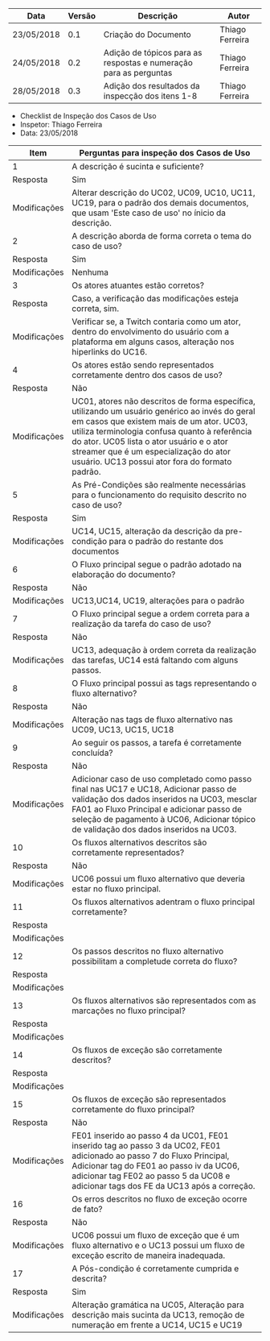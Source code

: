 |Data|Versão|Descrição|Autor|
|----|------|---------|-----|
|23/05/2018|0.1|Criação do Documento|Thiago Ferreira|
|24/05/2018|0.2|Adição de tópicos para as respostas e numeração para as perguntas|Thiago Ferreira|
|28/05/2018|0.3|Adição dos resultados da inspecção dos itens 1-8|Thiago Ferreira|

* Checklist de Inspeção dos Casos de Uso
* Inspetor: Thiago Ferreira
* Data: 23/05/2018

|Item|Perguntas para inspeção dos Casos de Uso|
|------|-------|
|1|A descrição é sucinta e suficiente?|
Resposta|Sim|
Modificações|Alterar descrição do UC02, UC09, UC10, UC11, UC19, para o padrão dos demais documentos, que usam 'Este caso de uso' no ínicio da descrição.|
|2|A descrição aborda de forma correta o tema do caso de uso?|
Resposta|Sim|
Modificações|Nenhuma|
|3|Os atores atuantes estão corretos?|
Resposta|Caso, a verificação das modificações esteja correta, sim.|
Modificações|Verificar se, a Twitch contaria como um ator, dentro do envolvimento do usuário com a plataforma em alguns casos, alteração nos hiperlinks do UC16.|
|4|Os atores estão sendo representados corretamente dentro dos casos de uso?|
Resposta|Não|
Modificações|UC01, atores não descritos de forma específica, utilizando um usuário genérico ao invés do geral em casos que existem mais de um ator. UC03, utiliza terminologia confusa quanto à referência do ator. UC05 lista o ator usuário e o ator streamer que é um especialização do ator usuário. UC13 possui ator fora do formato padrão.|
|5|As Pré-Condições são realmente necessárias para o funcionamento do requisito descrito no caso de uso?|
Resposta|Sim|
Modificações|UC14, UC15, alteração da descrição da pre-condição para o padrão do restante dos documentos|
|6|O Fluxo principal segue o padrão adotado na elaboração do documento?|
Resposta|Não|
Modificações|UC13,UC14, UC19, alterações para o padrão|
|7|O Fluxo principal segue a ordem correta para a realização da tarefa do caso de uso?|
Resposta|Não|
Modificações|UC13, adequação à ordem correta da realização das tarefas, UC14 está faltando com alguns passos.|
|8|O Fluxo principal possui as tags representando o fluxo alternativo?|
Resposta|Não|
Modificações|Alteração nas tags de fluxo alternativo nas UC09, UC13, UC15, UC18|
|9|Ao seguir os passos, a tarefa é corretamente concluída?|
Resposta|Não|
Modificações|Adicionar caso de uso completado como passo final nas UC17 e UC18, Adicionar passo de validação dos dados inseridos na UC03, mesclar FA01 ao Fluxo Principal e adicionar passo de seleção de pagamento à UC06, Adicionar tópico de validação dos dados inseridos na UC03.|
|10|Os fluxos alternativos descritos são corretamente representados?|
Resposta|Não|
Modificações|UC06 possui um fluxo alternativo que deveria estar no fluxo principal.|
|11|Os fluxos alternativos adentram o fluxo principal corretamente?|
Resposta||
Modificações|
|12|Os passos descritos no fluxo alternativo possibilitam a completude correta do fluxo?|
Resposta||
Modificações|
|13|Os fluxos alternativos são representados com as marcações no fluxo principal?|
Resposta||
Modificações|
|14|Os fluxos de exceção são corretamente descritos?|
Resposta||
Modificações|
|15|Os fluxos de exceção são representados corretamente do fluxo principal?|
Resposta|Não|
Modificações|FE01 inserido ao passo 4 da UC01, FE01 inserido tag ao passo 3 da UC02, FE01 adicionado ao passo 7 do Fluxo Principal, Adicionar tag do FE01 ao passo iv da UC06, adicionar tag FE02 ao passo 5 da UC08 e adicionar tags dos FE da UC13 após a correção.  |
|16|Os erros descritos no fluxo de exceção ocorre de fato?|
Resposta|Não|
Modificações|UC06 possui um fluxo de exceção que é um fluxo alternativo e o UC13 possui um fluxo de exceção escrito de maneira inadequada.|
|17|A Pós-condição é corretamente cumprida e descrita?|
Resposta|Sim|
Modificações|Alteração gramática na UC05, Alteração para descrição mais sucinta da UC13, remoção de numeração em frente a UC14, UC15 e UC19|